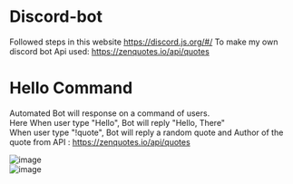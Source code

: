 # Discord-bot
Followed steps in this website https://discord.js.org/#/ To make my own discord bot 
Api used: https://zenquotes.io/api/quotes

# Hello Command 
Automated Bot will response on a command of users.    
Here When user type "Hello", Bot will reply "Hello, There"  
When user type "!quote", Bot will reply a random quote and Author of the quote from API : https://zenquotes.io/api/quotes


![image](https://user-images.githubusercontent.com/99052999/153988094-4ffadc24-bfed-4b85-ab5a-e90cae3e51d1.png)  
![image](https://user-images.githubusercontent.com/99052999/153988585-3d7357ba-3666-45b6-85c2-81f5072c25b1.png)

